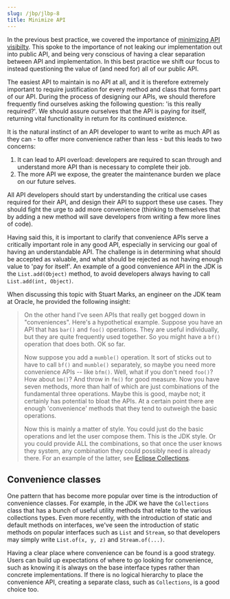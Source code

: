 ```yaml
---
slug: /jbp/jlbp-8
title: Minimize API
---
```


In the previous best practice, we covered the importance of [minimizing API visibilty](/JLBP-7). This spoke to the importance of not leaking our implementation out into public API, and being very conscious of having a clear separation between API and implementation. In this best practice we shift our focus to instead questioning the value of (and need for) all of our public API.

The easiest API to maintain is no API at all, and it is therefore extremely important to require justification for every method and class that forms part of our API. During the process of designing our APIs, we should therefore frequently find ourselves asking the following question: 'is this really required?'. We should assure ourselves that the API is paying for itself, returning vital functionality in return for its continued existence.

It is the natural instinct of an API developer to want to write as much API as they can - to offer more convenience rather than less - but this leads to two concerns:

1. It can lead to API overload: developers are required to scan through and understand more API than is necessary to complete their job.
2. The more API we expose, the greater the maintenance burden we place on our future selves.

All API developers should start by understanding the critical use cases required for their API, and design their API to support these use cases. They should fight the urge to add more convenience (thinking to themselves that by adding a new method will save developers from writing a few more lines of code).

Having said this, it is important to clarify that convenience APIs serve a critically important role in any good API, especially in servicing our goal of having an understandable API. The challenge is in determining what should be accepted as valuable, and what should be rejected as not having enough value to 'pay for itself'. An example of a good convenience API in the JDK is the `List.add(Object)` method, to avoid developers always having to call `List.add(int, Object)`.

When discussing this topic with Stuart Marks, an engineer on the JDK team at Oracle, he provided the following insight:

>On the other hand I've seen APIs that really get bogged down in "conveniences". Here's a hypothetical example. Suppose you have an API that has `bar()` and `foo()` operations. They are useful individually, but they are quite frequently used together. So you might have a `bf()` operation that does both. OK so far.
>
>Now suppose you add a `mumble()` operation. It sort of sticks out to have to call `bf()` and `mumble()` separately, so maybe you need more convenience APIs -- like `bfm()`. Well, what if you don't need `foo()`? How about `bm()`? And throw in `fm()` for good measure. Now you have seven methods, more than half of which are just combinations of the fundamental three operations. Maybe this is good, maybe not; it certainly has potential to bloat the APIs. At a certain point there are enough 'convenience' methods that they tend to outweigh the basic operations.
>
>Now this is mainly a matter of style. You could just do the basic operations and let the user compose them. This is the JDK style. Or you could provide ALL the combinations, so that once the user knows they system, any combination they could possibly need is already there. For an example of the latter, see [Eclipse Collections](https://www.eclipse.org/collections/).

## Convenience classes

One pattern that has become more popular over time is the introduction of convenience classes. For example, in the JDK we have the `Collections` class that has a bunch of useful utility methods that relate to the various collections types. Even more recently, with the introduction of static and default methods on interfaces, we've seen the introduction of static methods on popular interfaces such as `List` and `Stream`, so that developers may simply write `List.of(x, y, z)` and `Stream.of(...)`.

Having a clear place where convenience can be found is a good strategy. Users can build up expectations of where to go looking for convenience, such as knowing it is always on the base interface types rather than concrete implementations. If there is no logical hierarchy to place the convenience API, creating a separate class, such as `Collections`, is a good choice too.